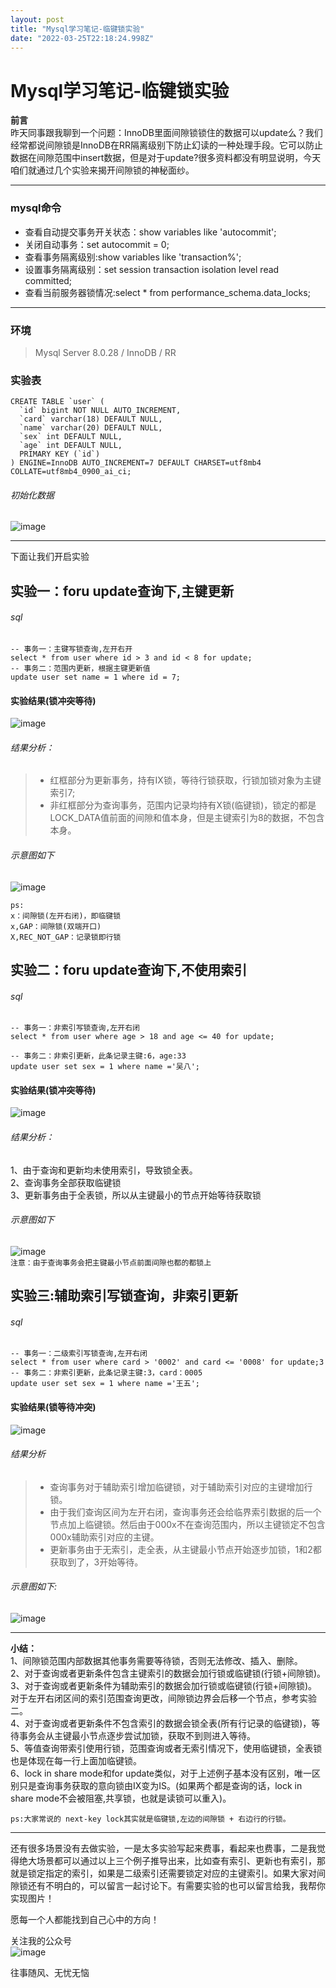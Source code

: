 ```yaml
---
layout: post
title: "Mysql学习笔记-临键锁实验"
date: "2022-03-25T22:18:24.998Z"
---
```

Mysql学习笔记-临键锁实验
===============

**前言**  
昨天同事跟我聊到一个问题：InnoDB里面间隙锁锁住的数据可以update么？我们经常都说间隙锁是InnoDB在RR隔离级别下防止幻读的一种处理手段。它可以防止数据在间隙范围中insert数据，但是对于update?很多资料都没有明显说明，今天咱们就通过几个实验来揭开间隙锁的神秘面纱。

* * *

### mysql命令

*   查看自动提交事务开关状态：show variables like 'autocommit';
*   关闭自动事务：set autocommit = 0;
*   查看事务隔离级别:show variables like 'transaction%';
*   设置事务隔离级别：set session transaction isolation level read committed;
*   查看当前服务器锁情况:select \* from performance\_schema.data\_locks;

* * *

### 环境

> Mysql Server 8.0.28 / InnoDB / RR

### 实验表

    CREATE TABLE `user` (
      `id` bigint NOT NULL AUTO_INCREMENT,
      `card` varchar(18) DEFAULT NULL,
      `name` varchar(20) DEFAULT NULL,
      `sex` int DEFAULT NULL,
      `age` int DEFAULT NULL,
      PRIMARY KEY (`id`)
    ) ENGINE=InnoDB AUTO_INCREMENT=7 DEFAULT CHARSET=utf8mb4 COLLATE=utf8mb4_0900_ai_ci;
    

###### 初始化数据

![image](https://img2022.cnblogs.com/blog/2053610/202203/2053610-20220325174601480-202813215.png)

* * *

下面让我们开启实验

实验一：foru update查询下,主键更新
-----------------------

###### sql

    -- 事务一：主键写锁查询,左开右开
    select * from user where id > 3 and id < 8 for update;
    -- 事务二：范围内更新，根据主键更新值
    update user set name = 1 where id = 7;
    

#### 实验结果(锁冲突等待)

![image](https://img2022.cnblogs.com/blog/2053610/202203/2053610-20220325174756712-403312223.png)

###### 结果分析：

> *   红框部分为更新事务，持有IX锁，等待行锁获取，行锁加锁对象为主键索引7;
> *   非红框部分为查询事务，范围内记录均持有X锁(临键锁)，锁定的都是LOCK\_DATA值前面的间隙和值本身，但是主键索引为8的数据，不包含本身。

###### 示意图如下

![image](https://img2022.cnblogs.com/blog/2053610/202203/2053610-20220325174900567-138495397.png)

    ps:
    x：间隙锁(左开右闭)，即临键锁
    x,GAP：间隙锁(双端开口)
    X,REC_NOT_GAP：记录锁即行锁
    

实验二：foru update查询下,不使用索引
------------------------

###### sql

    -- 事务一：非索引写锁查询,左开右闭
    select * from user where age > 18 and age <= 40 for update;
    
    -- 事务二：非索引更新，此条记录主键:6，age:33
    update user set sex = 1 where name ='吴八';
    

#### 实验结果(锁冲突等待)

![image](https://img2022.cnblogs.com/blog/2053610/202203/2053610-20220325175139876-1292029433.png)

###### 结果分析：

1、由于查询和更新均未使用索引，导致锁全表。  
2、查询事务全部获取临键锁  
3、更新事务由于全表锁，所以从主键最小的节点开始等待获取锁

###### 示意图如下

![image](https://img2022.cnblogs.com/blog/2053610/202203/2053610-20220325175358377-1882763980.png)  
`注意：由于查询事务会把主键最小节点前面间隙也都的都锁上`

实验三:辅助索引写锁查询，非索引更新
------------------

###### sql

    -- 事务一：二级索引写锁查询,左开右闭
    select * from user where card > '0002' and card <= '0008' for update;3
    -- 事务二：非索引更新，此条记录主键:3，card：0005
    update user set sex = 1 where name ='王五';
    

#### 实验结果(锁等待冲突)

![image](https://img2022.cnblogs.com/blog/2053610/202203/2053610-20220325175808527-672684.png)

###### 结果分析

> *   查询事务对于辅助索引增加临键锁，对于辅助索引对应的主键增加行锁。
> *   由于我们查询区间为左开右闭，查询事务还会给临界索引数据的后一个节点加上临键锁。然后由于000x不在查询范围内，所以主键锁定不包含000x辅助索引对应的主键。
> *   更新事务由于无索引，走全表，从主键最小节点开始逐步加锁，1和2都获取到了，3开始等待。

###### 示意图如下:

![image](https://img2022.cnblogs.com/blog/2053610/202203/2053610-20220325180408631-1067110556.png)

* * *

**小结：**  
1、间隙锁范围内部数据其他事务需要等待锁，否则无法修改、插入、删除。  
2、对于查询或者更新条件包含主键索引的数据会加行锁或临键锁(行锁+间隙锁)。  
3、对于查询或者更新条件为辅助索引的数据会加行锁或临键锁(行锁+间隙锁)。对于左开右闭区间的索引范围查询更改，间隙锁边界会后移一个节点，参考实验二。  
4、对于查询或者更新条件不包含索引的数据会锁全表(所有行记录的临键锁)，等待事务会从主键最小节点逐步尝试加锁，获取不到则进入等待。  
5、等值查询带索引使用行锁，范围查询或者无索引情况下，使用临键锁，全表锁也是体现在每一行上面加临键锁。  
6、lock in share mode和for update类似，对于上述例子基本没有区别，唯一区别只是查询事务获取的意向锁由IX变为IS。(如果两个都是查询的话，lock in share mode不会被阻塞,共享锁，也就是读锁可以重入)。

`ps:大家常说的 next-key lock其实就是临键锁,左边的间隙锁 + 右边行的行锁。`

* * *

还有很多场景没有去做实验，一是太多实验写起来费事，看起来也费事，二是我觉得绝大场景都可以通过以上三个例子推导出来，比如查有索引、更新也有索引，那就是锁定指定的索引，如果是二级索引还需要锁定对应的主键索引。如果大家对间隙锁还有不明白的，可以留言一起讨论下。有需要实验的也可以留言给我，我帮你实现图片！

愿每一个人都能找到自己心中的方向！

关注我的公众号  
![image](https://img2022.cnblogs.com/blog/2053610/202203/2053610-20220325180142963-1242266508.jpg)

往事随风、无忧无恼